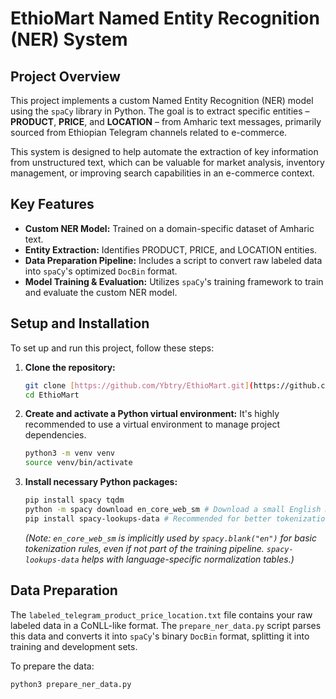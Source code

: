 # EthioMart Named Entity Recognition (NER) System

## Project Overview

This project implements a custom Named Entity Recognition (NER) model using the `spaCy` library in Python. The goal is to extract specific entities – **PRODUCT**, **PRICE**, and **LOCATION** – from Amharic text messages, primarily sourced from Ethiopian Telegram channels related to e-commerce.

This system is designed to help automate the extraction of key information from unstructured text, which can be valuable for market analysis, inventory management, or improving search capabilities in an e-commerce context.

## Key Features

* **Custom NER Model:** Trained on a domain-specific dataset of Amharic text.
* **Entity Extraction:** Identifies PRODUCT, PRICE, and LOCATION entities.
* **Data Preparation Pipeline:** Includes a script to convert raw labeled data into `spaCy`'s optimized `DocBin` format.
* **Model Training & Evaluation:** Utilizes `spaCy`'s training framework to train and evaluate the custom NER model.
## Setup and Installation

To set up and run this project, follow these steps:

1.  **Clone the repository:**
    ```bash
    git clone [https://github.com/Ybtry/EthioMart.git](https://github.com/Ybtry/EthioMart.git)
    cd EthioMart
    ```

2.  **Create and activate a Python virtual environment:**
    It's highly recommended to use a virtual environment to manage project dependencies.
    ```bash
    python3 -m venv venv
    source venv/bin/activate
    ```

3.  **Install necessary Python packages:**
    ```bash
    pip install spacy tqdm
    python -m spacy download en_core_web_sm # Download a small English model for blank nlp object
    pip install spacy-lookups-data # Recommended for better tokenization/normalization
    ```
    *(Note: `en_core_web_sm` is implicitly used by `spacy.blank("en")` for basic tokenization rules, even if not part of the training pipeline. `spacy-lookups-data` helps with language-specific normalization tables.)*

## Data Preparation

The `labeled_telegram_product_price_location.txt` file contains your raw labeled data in a CoNLL-like format. The `prepare_ner_data.py` script parses this data and converts it into `spaCy`'s binary `DocBin` format, splitting it into training and development sets.

To prepare the data:
```bash
python3 prepare_ner_data.py